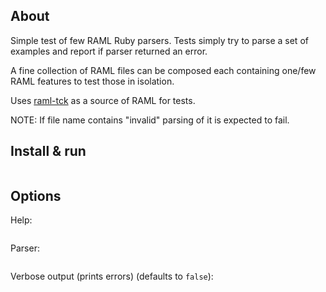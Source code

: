 ## About

Simple test of few RAML Ruby parsers. Tests simply try to parse a set of examples and report if parser returned an error.

A fine collection of RAML files can be composed each containing one/few RAML features to test those in isolation.

Uses [raml-tck](https://github.com/raml-org/raml-tck/tree/master/tests/raml-1.0) as a source of RAML for tests.

NOTE: If file name contains "invalid" parsing of it is expected to fail.

## Install & run

```sh

```

## Options

Help:
```sh

```

Parser:
```sh
```


Verbose output (prints errors) (defaults to `false`):

```sh

```
